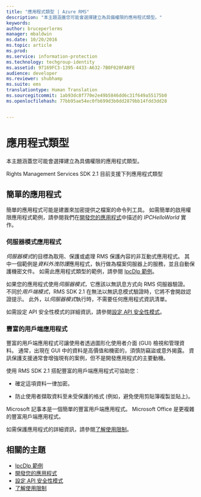 ```yaml
---
title: "應用程式類型 | Azure RMS"
description: "本主題涵蓋您可能會選擇建立為具備權限的應用程式類型。"
keywords: 
author: bruceperlerms
manager: mbaldwin
ms.date: 10/20/2016
ms.topic: article
ms.prod: 
ms.service: information-protection
ms.technology: techgroup-identity
ms.assetid: 97169FC3-1395-4433-A632-7B0F020FABFE
audience: developer
ms.reviewer: shubhamp
ms.suite: ems
translationtype: Human Translation
ms.sourcegitcommit: 1ab93dc8f770e2e49b5846dd6c31f649a55175b0
ms.openlocfilehash: 77bb95ae54ec0fb699d3b0dd2879bb14fdd3dd28


---
```


# 應用程式類型


本主題涵蓋您可能會選擇建立為具備權限的應用程式類型。

Rights Management Services SDK 2.1 目前支援下列應用程式類型

## 簡單的應用程式

簡單的應用程式可能是建置來加密提供之檔案的命令列工具。 如需簡單的啟用權限應用程式範例，請參閱我們在[開發您的應用程式](developing-your-application.md)中描述的 *IPCHelloWorld* 實作。

### 伺服器模式應用程式

*伺服器模式*的目標為取用、保護或處理 RMS 保護內容的非互動式應用程式。 其中一個範例是*資料外洩防護*應用程式，執行做為檔案伺服器上的服務，並且自動保護機密文件。 如需此應用程式類型的範例，請參閱 [IpcDlp 範例](https://Code.MSDN.Microsoft.Com/IpcDlp-Sample-Application-d30bb99d)。

如果您的應用程式使用*伺服器模式*，它應該以無訊息方式向 RMS 伺服器驗證。 不同於*用戶端模式*，RMS SDK 2.1 在無法以無訊息模式驗證時，它將不會開啟認證提示。 此外，以*伺服器模式*執行時，不需要任何應用程式資訊清單。

如需設定 API 安全性模式的詳細資訊，請參閱[設定 API 安全性模式](setting-the-api-security-mode-api-mode.md)。

### 豐富的用戶端應用程式

豐富的用戶端應用程式可讓使用者透過圖形化使用者介面 (GUI) 檢視和管理資料。 通常，出現在 GUI 中的資料是高價值和機密的，須慎防竊盜或意外揭露。 資訊保護支援通常會增強現有的案例，但不是開發應用程式的主要動機。

使用 RMS SDK 2.1 搭配豐富的用戶端應用程式可協助您︰

-   確定這項資料一律加密。

-   防止使用者擷取資料至未受保護的格式 (例如，避免使用剪貼簿複製並貼上)。

Microsoft 記事本是一個簡單的豐富用戶端應用程式。 Microsoft Office 是更複雜的豐富用戶端應用程式。

如需保護應用程式的詳細資訊，請參閱[了解使用限制](understanding-usage-restrictions.md)。

## 相關的主題

- [IpcDlp 範例](https://Code.MSDN.Microsoft.Com/IpcDlp-Sample-Application-d30bb99d)
- [開發您的應用程式](developing-your-application.md)
- [設定 API 安全性模式](setting-the-api-security-mode-api-mode.md)
- [了解使用限制](understanding-usage-restrictions.md)



<!--HONumber=Oct16_HO3-->


